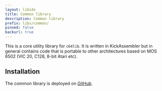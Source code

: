 ```yaml
---
layout: libidx
title: Common library
description: Common library
prefix: libs/common/
pinned: false
backurl: true
---
```

This is a core utility library for `c64lib`. It is written in KickAssembler
but in general contains code that is portable to other architectures based on
MOS 6502 (VIC 20, C128, 8-bit Atari etc).<!--more-->

## Installation
The common library is deployed on [GitHub][common].

[common]: https://github.com/c64lib/common
